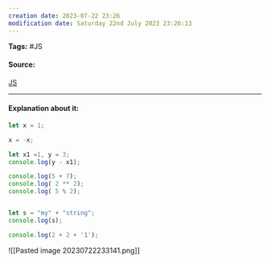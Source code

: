 ```yaml
---
creation date: 2023-07-22 23:26
modification date: Saturday 22nd July 2023 23:26:13
---
```


**Tags:** #JS 

#### Source:
[JS](https://javascript.info/operators)

--------------------------------------

#### Explanation about it:


```javascript
let x = 1;

x = -x;

let x1 =1, y = 3;
console.log(y - x1);

console.log(5 + 7);
console.log( 2 ** 2);
console.log( 5 % 2);


let s = "my" + "string";
console.log(s);

console.log(2 + 2 + '1');
```

![[Pasted image 20230722233141.png]]
